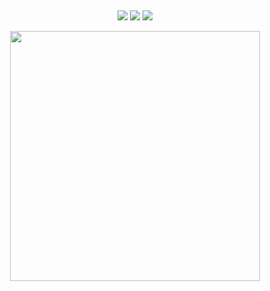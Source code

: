 ## 

<div id="title" align=center> 

<p>
  
<a href="https://github.com/380561016"><img src="https://img.shields.io/badge/GitHub-Star-blue?logo=github" /></a>
<a href="https://space.bilibili.com/177308205"><img src="https://img.shields.io/badge/哔哩哔哩-Star-pink?logo=bilibili" /></a>
<img src="https://img.shields.io/badge/QQ-380561016-blue?logo=tencentqq" />
  
<img align="center" width="400" src="https://github-readme-stats.vercel.app/api?username=380561016&show_icons=true&theme=radical" />
<br/>


</p>



</div>



